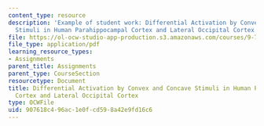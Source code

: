```yaml
---
content_type: resource
description: 'Example of student work: Differential Activation by Convex and Concave
  Stimuli in Human Parahippocampal Cortex and Lateral Occipital Cortex.'
file: https://ol-ocw-studio-app-production.s3.amazonaws.com/courses/9-71-functional-mri-of-high-level-vision-fall-2007/907618c496ac1e0fcd598a42e9fd16c6_difrntalactivton.pdf
file_type: application/pdf
learning_resource_types:
- Assignments
parent_title: Assignments
parent_type: CourseSection
resourcetype: Document
title: Differential Activation by Convex and Concave Stimuli in Human Parahippocampal
  Cortex and Lateral Occipital Cortex
type: OCWFile
uid: 907618c4-96ac-1e0f-cd59-8a42e9fd16c6
---
```

